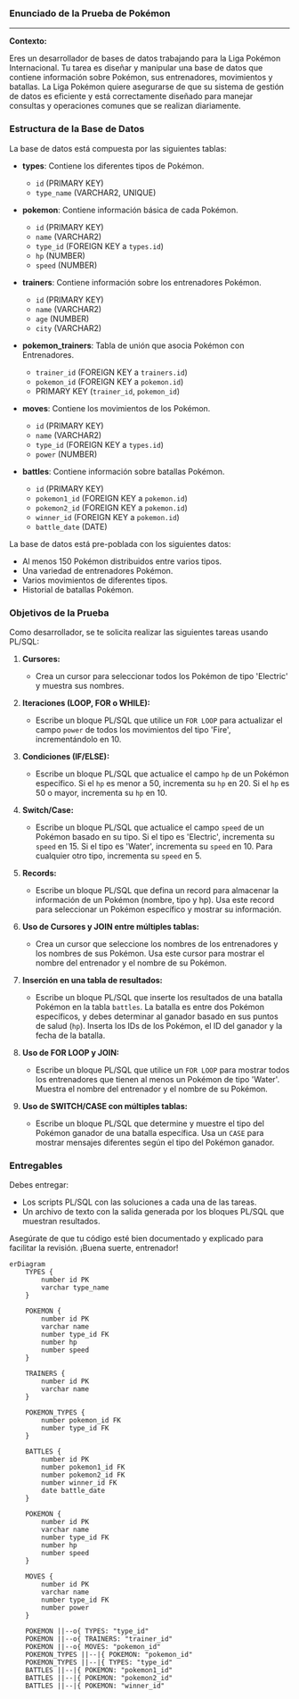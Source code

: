 ### Enunciado de la Prueba de Pokémon

---

**Contexto:**

Eres un desarrollador de bases de datos trabajando para la Liga Pokémon Internacional. Tu tarea es diseñar y manipular una base de datos que contiene información sobre Pokémon, sus entrenadores, movimientos y batallas. La Liga Pokémon quiere asegurarse de que su sistema de gestión de datos es eficiente y está correctamente diseñado para manejar consultas y operaciones comunes que se realizan diariamente.

### Estructura de la Base de Datos

La base de datos está compuesta por las siguientes tablas:

- **types**: Contiene los diferentes tipos de Pokémon.
  - `id` (PRIMARY KEY)
  - `type_name` (VARCHAR2, UNIQUE)

- **pokemon**: Contiene información básica de cada Pokémon.
  - `id` (PRIMARY KEY)
  - `name` (VARCHAR2)
  - `type_id` (FOREIGN KEY a `types.id`)
  - `hp` (NUMBER)
  - `speed` (NUMBER)

- **trainers**: Contiene información sobre los entrenadores Pokémon.
  - `id` (PRIMARY KEY)
  - `name` (VARCHAR2)
  - `age` (NUMBER)
  - `city` (VARCHAR2)

- **pokemon_trainers**: Tabla de unión que asocia Pokémon con Entrenadores.
  - `trainer_id` (FOREIGN KEY a `trainers.id`)
  - `pokemon_id` (FOREIGN KEY a `pokemon.id`)
  - PRIMARY KEY (`trainer_id`, `pokemon_id`)

- **moves**: Contiene los movimientos de los Pokémon.
  - `id` (PRIMARY KEY)
  - `name` (VARCHAR2)
  - `type_id` (FOREIGN KEY a `types.id`)
  - `power` (NUMBER)

- **battles**: Contiene información sobre batallas Pokémon.
  - `id` (PRIMARY KEY)
  - `pokemon1_id` (FOREIGN KEY a `pokemon.id`)
  - `pokemon2_id` (FOREIGN KEY a `pokemon.id`)
  - `winner_id` (FOREIGN KEY a `pokemon.id`)
  - `battle_date` (DATE)

La base de datos está pre-poblada con los siguientes datos:

- Al menos 150 Pokémon distribuidos entre varios tipos.
- Una variedad de entrenadores Pokémon.
- Varios movimientos de diferentes tipos.
- Historial de batallas Pokémon.

### Objetivos de la Prueba

Como desarrollador, se te solicita realizar las siguientes tareas usando PL/SQL:

1. **Cursores:**
   - Crea un cursor para seleccionar todos los Pokémon de tipo 'Electric' y muestra sus nombres.

2. **Iteraciones (LOOP, FOR o WHILE):**
   - Escribe un bloque PL/SQL que utilice un `FOR LOOP` para actualizar el campo `power` de todos los movimientos del tipo 'Fire', incrementándolo en 10.

3. **Condiciones (IF/ELSE):**
   - Escribe un bloque PL/SQL que actualice el campo `hp` de un Pokémon específico. Si el `hp` es menor a 50, incrementa su `hp` en 20. Si el `hp` es 50 o mayor, incrementa su `hp` en 10.

4. **Switch/Case:**
   - Escribe un bloque PL/SQL que actualice el campo `speed` de un Pokémon basado en su tipo. Si el tipo es 'Electric', incrementa su `speed` en 15. Si el tipo es 'Water', incrementa su `speed` en 10. Para cualquier otro tipo, incrementa su `speed` en 5.

5. **Records:**
   - Escribe un bloque PL/SQL que defina un record para almacenar la información de un Pokémon (nombre, tipo y hp). Usa este record para seleccionar un Pokémon específico y mostrar su información.

6. **Uso de Cursores y JOIN entre múltiples tablas:**
   - Crea un cursor que seleccione los nombres de los entrenadores y los nombres de sus Pokémon. Usa este cursor para mostrar el nombre del entrenador y el nombre de su Pokémon.

7. **Inserción en una tabla de resultados:**
   - Escribe un bloque PL/SQL que inserte los resultados de una batalla Pokémon en la tabla `battles`. La batalla es entre dos Pokémon específicos, y debes determinar al ganador basado en sus puntos de salud (`hp`). Inserta los IDs de los Pokémon, el ID del ganador y la fecha de la batalla.

8. **Uso de FOR LOOP y JOIN:**
   - Escribe un bloque PL/SQL que utilice un `FOR LOOP` para mostrar todos los entrenadores que tienen al menos un Pokémon de tipo 'Water'. Muestra el nombre del entrenador y el nombre de su Pokémon.

9. **Uso de SWITCH/CASE con múltiples tablas:**
   - Escribe un bloque PL/SQL que determine y muestre el tipo del Pokémon ganador de una batalla específica. Usa un `CASE` para mostrar mensajes diferentes según el tipo del Pokémon ganador.

### Entregables

Debes entregar:

- Los scripts PL/SQL con las soluciones a cada una de las tareas.
- Un archivo de texto con la salida generada por los bloques PL/SQL que muestran resultados.

Asegúrate de que tu código esté bien documentado y explicado para facilitar la revisión. ¡Buena suerte, entrenador!


```mermaid
erDiagram
    TYPES {
        number id PK
        varchar type_name
    }
    
    POKEMON {
        number id PK
        varchar name
        number type_id FK
        number hp
        number speed
    }
    
    TRAINERS {
        number id PK
        varchar name
    }
    
    POKEMON_TYPES {
        number pokemon_id FK
        number type_id FK
    }
    
    BATTLES {
        number id PK
        number pokemon1_id FK
        number pokemon2_id FK
        number winner_id FK
        date battle_date
    }
    
    POKEMON {
        number id PK
        varchar name
        number type_id FK
        number hp
        number speed
    }

    MOVES {
        number id PK
        varchar name
        number type_id FK
        number power
    }

    POKEMON ||--o{ TYPES: "type_id"
    POKEMON ||--o{ TRAINERS: "trainer_id"
    POKEMON ||--o{ MOVES: "pokemon_id"
    POKEMON_TYPES ||--|{ POKEMON: "pokemon_id"
    POKEMON_TYPES ||--|{ TYPES: "type_id"
    BATTLES ||--|{ POKEMON: "pokemon1_id"
    BATTLES ||--|{ POKEMON: "pokemon2_id"
    BATTLES ||--|{ POKEMON: "winner_id"
```

